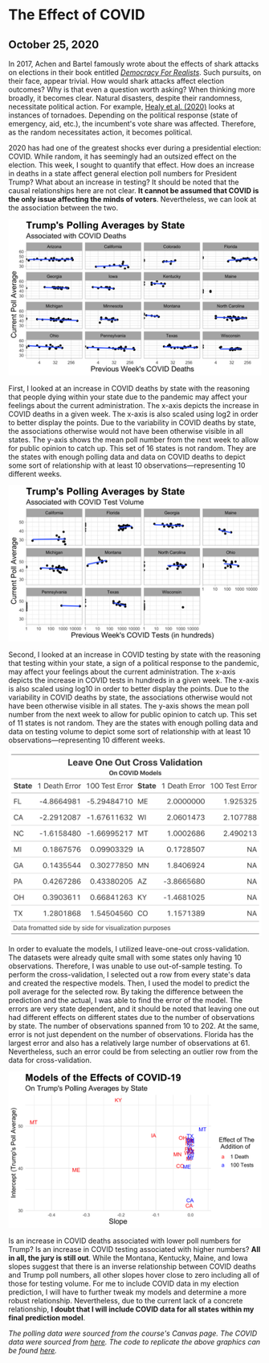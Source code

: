 # The Effect of COVID
## October 25, 2020

In 2017, Achen and Bartel famously wrote about the effects of shark attacks on elections in their book entitled [*Democracy For Realists*](https://hollis.harvard.edu/primo-explore/fulldisplay?docid=TN_cdi_askewsholts_vlebooks_9781400888740&context=PC&vid=HVD2&search_scope=everything&tab=everything&lang=en_US). Such pursuits, on their face, appear trivial. How would shark attacks affect election outcomes? Why is that even a question worth asking? When thinking more broadly, it becomes clear. Natural disasters, despite their randomness, necessitate political action. For example, [Healy et al. (2020)](https://hollis.harvard.edu/primo-explore/fulldisplay?docid=TN_cdi_crossref_primary_10_1561_100_00009057&context=PC&vid=HVD2&search_scope=everything&tab=everything&lang=en_US) looks at instances of tornadoes. Depending on the political response (state of emergency, aid, etc.), the incumbent's vote share was affected. Therefore, as the random necessitates action, it becomes political.

2020 has had one of the greatest shocks ever during a presidential election: COVID. While random, it has seemingly had an outsized effect on the election. This week, I sought to quantify that effect. How does an increase in deaths in a state affect general election poll numbers for President Trump? What about an increase in testing? It should be noted that the causal relationships here are not clear. **It cannot be assumed that COVID is the only issue affecting the minds of voters**. Nevertheless, we can look at the association between the two. 

![](../figures/death.png)

First, I looked at an increase in COVID deaths by state with the reasoning that people dying within your state due to the pandemic may affect your feelings about the current administration. The x-axis depicts the increase in COVID deaths in a given week. The x-axis is also scaled using log2 in order to better display the points. Due to the variability in COVID deaths by state, the associations otherwise would not have been otherwise visible in all states. The y-axis shows the mean poll number from the next week to allow for public opinion to catch up. This set of 16 states is not random. They are the states with enough polling data and data on COVID deaths to depict some sort of relationship with at least 10 observations—representing 10 different weeks.

![](../figures/test.png)

Second, I looked at an increase in COVID testing by state with the reasoning that testing within your state, a sign of a political response to the pandemic, may affect your feelings about the current administration. The x-axis depicts the increase in COVID tests in hundreds in a given week. The x-axis is also scaled using log10 in order to better display the points. Due to the variability in COVID deaths by state, the associations otherwise would not have been otherwise visible in all states. The y-axis shows the mean poll number from the next week to allow for public opinion to catch up. This set of 11 states is not random. They are the states with enough polling data and data on testing volume to depict some sort of relationship with at least 10 observations—representing 10 different weeks.

![](../figures/LOO_table.png)

In order to evaluate the models, I utilized leave-one-out cross-validation. The datasets were already quite small with some states only having 10 observations. Therefore, I was unable to use out-of-sample testing. To perform the cross-validation, I selected out a row from every state's data and created the respective models. Then, I used the model to predict the poll average for the selected row. By taking the difference between the prediction and the actual, I was able to find the error of the model. The errors are very state dependent, and it should be noted that leaving one out had different effects on different states due to the number of observations by state. The number of observations spanned from 10 to 202. At the same, error is not just dependent on the number of observations. Florida has the largest error and also has a relatively large number of observations at 61. Nevertheless, such an error could be from selecting an outlier row from the data for cross-validation.  

![](../figures/covidmodel.png)

Is an increase in COVID deaths associated with lower poll numbers for Trump? Is an increase in COVID testing associated with higher numbers? **All in all, the jury is still out**. While the Montana, Kentucky, Maine, and Iowa slopes suggest that there is an inverse relationship between COVID deaths and Trump poll numbers, all other slopes hover close to zero including all of those for testing volume. For me to include COVID data in my election prediction, I will have to further tweak my models and determine a more robust relationship. Nevertheless, due to the current lack of a concrete relationship, **I doubt that I will include COVID data for all states within my final prediction model**.

*The polling data were sourced from the course's Canvas page. The COVID data were sourced from [here](#https://covidtracking.com/about-data). The code to replicate the above graphics can be found [here](https://github.com/SamuelLowry/gov1347_blog/blob/master/scripts/04-blog.R).*